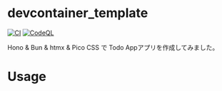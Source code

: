 # devcontainer_template

[![CI](https://github.com/tomo1227/template_bun/actions/workflows/ci.yml/badge.svg)](https://github.com/tomo1227/template_bun/actions/workflows/ci.yml) [![CodeQL](https://github.com/tomo1227/template_bun/actions/workflows/code_ql.yml/badge.svg)](https://github.com/tomo1227/template_bun/actions/workflows/code_ql.yml) 

Hono & Bun & htmx & Pico CSS で Todo Appアプリを作成してみました。

# Usage
